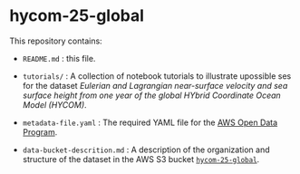 # hycom-25-global

This repository contains:

- `README.md` : this file.

- `tutorials/` : A collection of notebook tutorials to illustrate upossible ses for the dataset *Eulerian and Lagrangian near-surface velocity and sea surface height from one year of the global HYbrid Coordinate Ocean Model (HYCOM)*.

- `metadata-file.yaml` : The required YAML file for the [AWS Open Data Program](https://aws.amazon.com/opendata/).

- `data-bucket-descrition.md` : A description of the organization and structure of the dataset in the AWS S3 bucket [`hycom-25-global`]().

